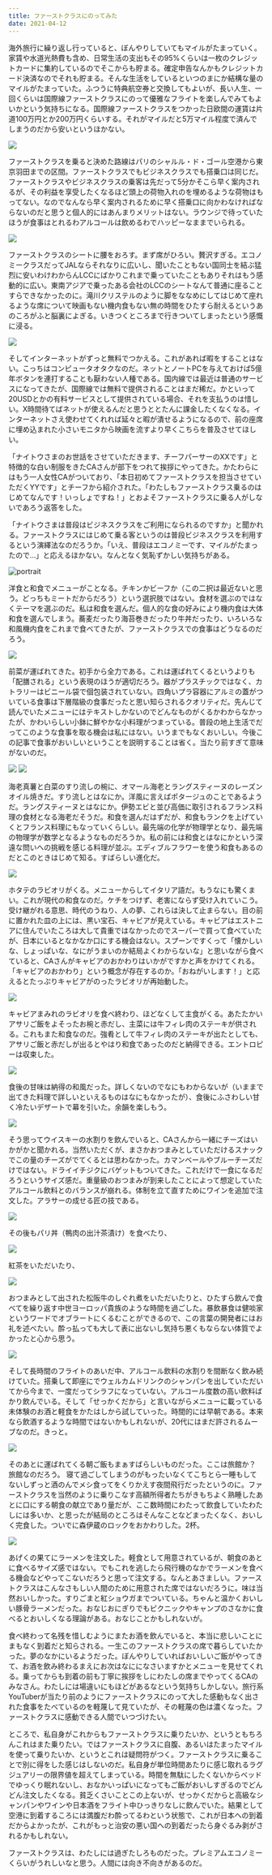 ```yaml
---
title: ファーストクラスにのってみた
date: 2021-04-12
---
```


海外旅行に繰り返し行っていると、ぼんやりしていてもマイルがたまっていく。家賃や水道光熱費も含め、日常生活の支出もその95%くらいは一枚のクレジットカードに集約しているのでそこからも貯まる。確定申告なんかもクレジットカード決済なのでそれも貯まる。そんな生活をしているといつのまにか結構な量のマイルがたまっていた。ふつうに特典航空券と交換してもよいが、長い人生、一回くらいは国際線ファーストクラスにのって優雅なフライトを楽しんでみてもよいかという気持ちになる。国際線ファーストクラスをつかった日欧間の運賃は片道100万円とか200万円くらいする。それがマイルだと5万マイル程度で済んでしまうのだから安いというほかない。

![](https://photos.smugmug.com/photos/i-d6ZXzgp/0/51b08d96/X3/i-d6ZXzgp-X3.jpg)

ファーストクラスを乗ると決めた路線はパリのシャルル・ド・ゴール空港から東京羽田までの区間。ファーストクラスでもビジネスクラスでも搭乗口は同じだ。ファーストクラスやビジネスクラスの乗客は先だって5分かそこら早く案内されるが、その利益を享受したくなるほど頭上の荷物入れのを埋めるような荷物はもってない。なのでなんなら早く案内されるために早く搭乗口に向かわなければならないのだと思うと個人的にはあんまりメリットはない。ラウンジで待っていたほうが食事はとれるわアルコールは飲めるわでハッピーなままでいられる。

![](https://photos.smugmug.com/photos/i-pwcCDVf/0/f49a4480/X3/i-pwcCDVf-X3.jpg)

ファーストクラスのシートに腰をおろす。まず席がひろい。贅沢すぎる。エコノミークラスだってJALならそれなりに広いし、聞いたこともない国同士を結ぶ猛烈に安いわけわからんLCCにばかりこれまで乗っていたこともありそれはもう感動的に広い。東南アジアで乗ったある会社のLCCのシートなんて普通に座ることすらできなかったのに。滝川クリステルのように脚をななめにしてはじめて座れるような席について映画もない機内食もない無の時間をひたすら耐えるというあのころがふと脳裏によぎる。いきつくところまで行きついてしまったという感慨に浸る。

![](https://photos.smugmug.com/photos/i-2nV3wsv/0/58cfc967/X3/i-2nV3wsv-X3.jpg)

そしてインターネットがずっと無料でつかえる。これがあれば暇をすることはない。こっちはコンピュータオタクなのだ。ネットとノートPCを与えておけば5億年ボタンを連打することも厭わない人種である。国内線では最近は普通のサービスになってきたが、国際線では無料で提供されることはまだ稀だ。かといって20USDとかの有料サービスとして提供されている場合、それを支払うのは惜しい。X時間待てばネットが使えるんだと思うととたんに課金したくなくなる。インターネットさえ使わせてくれれば延々と暇が潰せるようになるので、前の座席に埋め込まれた小さいモニタから映画を流すより早くこちらを普及させてほしい。

「ナイトウさまのお世話をさせていただきます、チーフパーサーのXXです」と特徴的な白い制服をきたCAさんが部下をつれて挨拶にやってきた。かたわらにはもう一人女性CAがついており、「本日初めてファーストクラスを担当させていただくYYです」とチーフから紹介された。「わたしもファーストクラス乗るのはじめてなんです！いっしょですね！」とおよそファーストクラスに乗る人がしないであろう返答をした。

「ナイトウさまは普段はビジネスクラスをご利用になられるのですか」と聞かれる。ファーストクラスにはじめて乗る客というのは普段ビジネスクラスを利用するという演繹法なのだろうか。「いえ、普段はエコノミーです、マイルがたまったので…」と応えるほかない。なんとなく気恥ずかしい気持ちがある。

![portrait](https://photos.smugmug.com/photos/i-KmzfvPB/0/bd544dff/X3/i-KmzfvPB-X3.jpg)

洋食と和食でメニューがことなる。チキンかビーフか（この二択は最近ないと思う。どっちもミートだからだろう）という選択肢ではない。食材を選ぶのではなくテーマを選ぶのだ。私は和食を選んだ。個人的な食の好みにより機内食は大体和食を選んでしまう。蕎麦だったり海苔巻きだったり牛丼だったり、いろいろな和風機内食をこれまで食べてきたが、ファーストクラスでの食事はどうなるのだろう。

![](https://photos.smugmug.com/photos/i-SfgQQM6/0/141690b4/X3/i-SfgQQM6-X3.jpg)

前菜が運ばれてきた。初手から全力である。これは運ばれてくるというよりも「配膳される」という表現のほうが適切だろう。器がプラスチックではなく、カトラリーはビニール袋で個包装されていない。四角いプラ容器にアルミの蓋がついている食事は下層階級の食事だったと思い知らされるクオリティだ。先んじて読んでいたメニューにはテキストしかないのでどんなものがくるかわからなかったが、かわいらしい小鉢に鮮やかな小料理がつまっている。普段の地上生活でだってこのような食事を取る機会は私にはない。いうまでもなくおいしい。今後この記事で食事がおいしいということを説明することは省く。当たり前すぎて意味がないのだ。

![](https://photos.smugmug.com/photos/i-3xLBXkr/0/3a3cbfc8/X3/i-3xLBXkr-X3.jpg)
![](https://photos.smugmug.com/photos/i-94Q3Wv6/0/c4a41878/X3/i-94Q3Wv6-X3.jpg)

海老真薯と白菜のすり流しの椀に、オマール海老とラングスティーヌのレーズンオイル焼きだ。すり流しとはなにか。洋風に言えばポタージュのことであるようだ。ラングスティーヌとはなにか。伊勢エビと並び高価に取引されるフランス料理の食材となる海老だそうだ。和食を選んだはずだが、和食もランクを上げていくとフランス料理にもなっていくらしい。最先端の化学が物理学となり、最先端の物理学が数学となるようなものだろうか。私の前には和食とはなにかという深遠な問いへの挑戦を感じる料理が並ぶ。エディブルフラワーを使う和食もあるのだとこのときはじめて知る。すばらしい進化だ。

![](https://photos.smugmug.com/photos/i-cBvNRSg/0/c7ce20a3/X3/i-cBvNRSg-X3.jpg)

ホタテのラビオリがくる。メニューからしてイタリア語だ。もうなにも驚くまい。これが現代の和食なのだ。ケチをつけず、老害にならず受け入れていこう。受け継がれる意思、時代のうねり、人の夢、これらは決して止まらない。目の前に置かれた皿の上には、黒い宝石、キャビアが見えている。キャビアはエストニアに住んでいたころは大して貴重ではなかったのでスーパーで買って食べていたが、日本にいるとなかなか口にする機会はない。スプーンですくって「懐かしいな、しょっぱいな、なにがうまいのか結局よくわからないな」と思いながら食べていると、CAさんがキャビアのおかわりはいかがですかと声をかけてくれる。「キャビアのおかわり」という概念が存在するのか。「おねがいします！」と応えるとたっぷりキャビアがのったラビオリが再始動した。

![](https://photos.smugmug.com/photos/i-8vhSvhm/0/704602d9/X3/i-8vhSvhm-X3.jpg)

キャビアまみれのラビオリを食べ終わり、ほどなくして主食がくる。あたたかいアサリご飯をよそったお椀と赤だし、主菜には牛フィレ肉のステーキが供される。これもまた和食なのだ。強肴として牛フィレ肉のステーキが出たとしても、アサリご飯と赤だしが出るとやはり和食であったのだと納得できる。エントロピーは収束した。

![](https://photos.smugmug.com/photos/i-gnThPLm/0/dc3bf777/X3/i-gnThPLm-X3.jpg)

食後の甘味は納得の和風だった。詳しくないのでなにもわからないが（いままで出てきた料理で詳しいといえるものはなにもなかったが）、食後にふさわしい甘く冷たいデザートで幕を引いた。余韻を楽しもう。

![](https://photos.smugmug.com/photos/i-5swmvqB/0/5c3852db/X3/i-5swmvqB-X3.jpg)

そう思ってウイスキーの水割りを飲んでいると、CAさんから一緒にチーズはいかがかと聞かれる。当然いただくが、まさかおつまみとしていただけるスナックでこの量のチーズがでてくるとは思わなかった。カマンベールやブルーチーズだけではない。ドライイチジクにバゲットもついてきた。これだけで一食になるだろうというサイズ感だ。重量級のおつまみが到来したことによって想定していたアルコール飲料とのバランスが崩れる。体制を立て直すためにワインを追加で注文した。アラサーの成せる匠の技である。

![](https://photos.smugmug.com/photos/i-TQJWq6p/0/f4ca1f9c/X3/i-TQJWq6p-X3.jpg)

その後もパリ丼（鴨肉の出汁茶漬け）を食べたり、

![](https://photos.smugmug.com/photos/i-4x8V7jL/0/b0796ef6/X3/i-4x8V7jL-X3.jpg)

紅茶をいただいたり、

![](https://photos.smugmug.com/photos/i-wQ7XDV3/0/1f0ccdbe/X3/i-wQ7XDV3-X3.jpg)

おつまみとして出された松阪牛のしぐれ煮をいただいたりと、ひたすら飲んで食べてを繰り返す中世ヨーロッパ貴族のような時間を過ごした。暴飲暴食は健啖家というワードでオブラートにくるむことができるので、この言葉の開発者にはお礼を述べたい。酔っ払っても大して表に出ないし気持ち悪くもならない体質でよかったと心から思う。

![](https://photos.smugmug.com/photos/i-wvFSqFP/0/56256a88/X3/i-wvFSqFP-X3.jpg)

そして長時間のフライトのあいだ中、アルコール飲料の水割りを間断なく飲み続けていた。搭乗して即座にでウェルカムドリンクのシャンパンを出していただいてから今まで、一度だってシラフになっていない。アルコール度数の高い飲料ばかり飲んでいる。そして「せっかくだから」と言いながらメニューに載っている未体験のお酒と軽食をかたはしから試していった。時間的には早朝である。本来なら飲酒するような時間ではないかもしれないが、20代にはまだ許されるムーブなのだ。きっと。

![](https://photos.smugmug.com/photos/i-CBWFGBF/0/7805d27d/X3/i-CBWFGBF-X3.jpg)

そのあとに運ばれてくる朝ご飯もまぁすばらしいものだった。ここは旅館か？ 旅館なのだろう。 寝て過ごしてしまうのがもったいなくてこちとら一睡もしてないしずっと酒のんでメシ食ってをくりかえす夜間飛行だったというのに。ファーストクラスを当然のように乗りこなす高額所得者たちがきもちよく熟睡したあとに口にする朝食の献立であり量だが、ここ数時間にわたって飲食していたわたしには多いか、と思ったが結局のところはそんなことなどまったくなく、おいしく完食した。ついでに森伊蔵のロックをおかわりした。2杯。

![](https://photos.smugmug.com/photos/i-94HwVQg/0/8aa81d80/X3/i-94HwVQg-X3.jpg)

あげくの果てにラーメンを注文した。軽食として用意されているが、朝食のあとに食べるサイズ感ではない。でもこれを逃したら飛行機のなかでラーメンを食べる機会などやってこないだろうと思って注文する。なんとあさましい。ファーストクラスはこんなさもしい人間のために用意された席ではないだろうに。味は当然おいしかった。すりごまと紅ショウガまでついている。ちゃんと温かくおいしい豚骨ラーメンだった。おなじおにぎりでもピクニックやキャンプのさなかに食べるとおいしくなる理論がある。おなじことかもしれないが。

食べ終わって名残を惜しむようにまたお酒を飲んでいると、本当に悲しいことにまもなく到着だと知らされる。一生このファーストクラスの席で暮らしていたかった。夢のなかにいるようだった。ぼんやりしていればおいしいご飯がやってきて、お酒を飲み終わるまえにお次はなにになさいますかとメニューを見せてくれる。乗ってからも到着の前も丁寧に挨拶をしにわたしの席までやってくるCAのみなさん。わたしには場違いにもほどがあるなという気持ちしかしない。旅行系YouTuberが当たり前のようにファーストクラスにのって大した感動もなく出された食事をたべているのを軽蔑して見ていたが、その軽蔑の色は濃くなった。ファーストクラスに感動できる人間でいつづけたい。

ところで、私自身がこれからもファーストクラスに乗りたいか、というともちろんこれはまた乗りたい。ではファーストクラスに自腹、あるいはたまったマイルを使って乗りたいか、というとこれは疑問符がつく。ファーストクラスに乗ることで別に得をした感じはしないのだ。私自身が単位時間あたりに感じ取れるラグジュアリーの限界値を超えてしまっている。時間を無駄にしたくないからベッドでゆっくり眠れないし、おなかいっぱいになってもご飯がおいしすぎるのでどんどん注文したくなる。貧乏くさいことこの上ないが、せっかくだからと高級なシャンパンやワインや日本酒をフライト中ひっきりなしに飲んでいた。結果として空港に到着するころには満腹だわ酔ってるわという状態で、これが日本への到着だからよかったが、これがもっと治安の悪い国への到着だったら身ぐるみ剥がされるかもしれない。

ファーストクラスは、わたしには過ぎたしろものだった。プレミアムエコノミーくらいがうれしいなと思う。人間には向き不向きがあるのだ。
